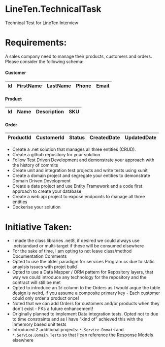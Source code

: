 # LineTen.TechnicalTask
Technical Test for LineTen Interview

# Requirements:
A sales company need to manage their products, customers and orders.
Please consider the following schema:

#### Customer
| Id | FirstName | LastName | Phone | Email |
|----|-----------|----------|-------|-------|

#### Product
| Id | Name | Description | SKU |
|----|------|-------------|-----|

#### Order
| ProductId | CustomerId | Status | CreatedDate | UpdatedDate |
|-----------|------------|--------|-------------|-------------|

- Create a .net solution that manages all three entities (CRUD).
- Create a github repository for your solution
- Follow Test Driven Development and demonstrate your approach with the history of commits
- Create unit and integration test projects and write tests using xunit
- Create a domain project and segregate your entities to demonstrate Domain Driven Development
- Create a data project and use Entity Framework and a code first approach to create your database
- Create a web api project to expose endpoints to manage all three entities
- Dockerise your solution

# Initiative Taken:
- I made the class libraries .net8, if desired we could always use .netstandard or multi-target if these will be consumed elsewhere
- For the sake of time, I am opting to not leave class/method Documentation Comments
- Opted to use the older paradigm for services Program.cs due to static anaylsis issues with projet build
- Opted to use a Data Mapper / ORM pattern for Repository layers, that way we could introduce any technology for the repository and the contract will still be met
- Opted to introduce an `Id` column to the Orders as I would argue the table design is weird, if you assume a composite primary key - Each customer could only order a product once!
- Noted that we can add Orders for customers and/or products when they don't exist - FKs a future enhancement!
- Originally planned to implement Data integration tests. Opted not to due to time constraints and as I have "kind of" achieved this with the inmemory based unit tests
- Introduced 2 additional projects: `*.Service.Domain` and `*.Service.Domain.Tests` so that I can reference the Response Models elsewhere